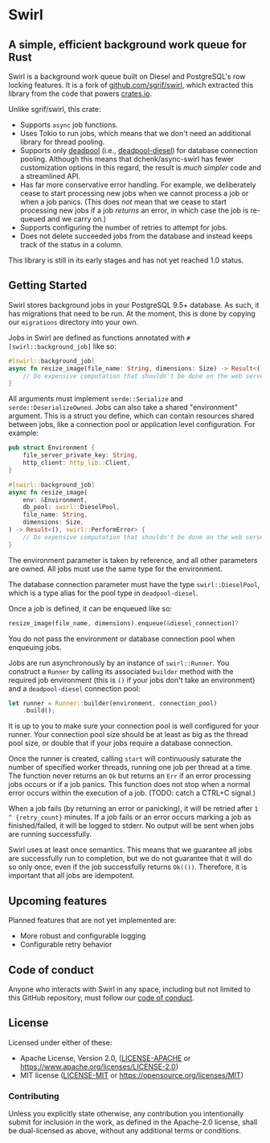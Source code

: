 Swirl
=====

A simple, efficient background work queue for Rust
--------------------------------------------------

Swirl is a background work queue built on Diesel and PostgreSQL's row locking features. It is  a fork
of [github.com/sgrif/swirl](https://github.com/sgrif/swirl), which extracted this library from the
code that powers [crates.io](https://crates.io).

Unlike sgrif/swirl, this crate:
- Supports `async` job functions.
- Uses Tokio to run jobs, which means that we don't need an additional library for thread pooling.
- Supports only [deadpool](https://crates.io/crates/deadpool) (i.e., [deadpool-diesel](https://crates.io/crates/deadpool-diesel))
for database connection pooling. Although this means that dchenk/async-swirl has fewer customization options
in this regard, the result is _much simpler_ code and a streamlined API.
- Has far more conservative error handling. For example, we deliberately cease to start processing
new jobs when we cannot process a job or when a job panics. (This does _not_ mean that we
cease to start processing new jobs if a job _returns_ an error, in which case the job is re-queued
and we carry on.)
- Supports configuring the number of retries to attempt for jobs.
- Does not delete succeeded jobs from the database and instead keeps track of the status in a column.

This library is still in its early stages and has not yet reached 1.0 status.

## Getting Started

Swirl stores background jobs in your PostgreSQL 9.5+ database. As such, it has migrations that
need to be run. At the moment, this is done by copying our `migrations` directory into your own.

Jobs in Swirl are defined as functions annotated with `#[swirl::background_job]` like so:

```rust
#[swirl::background_job]
async fn resize_image(file_name: String, dimensions: Size) -> Result<(), swirl::PerformError> {
    // Do expensive computation that shouldn't be done on the web server.
}
```

All arguments must implement `serde::Serialize` and `serde::DeserializeOwned`. Jobs can also
take a shared "environment" argument. This is a struct you define, which can contain resources
shared between jobs, like a connection pool or application level configuration. For example:

```rust
pub struct Environment {
    file_server_private_key: String,
    http_client: http_lib::Client,
}

#[swirl::background_job]
async fn resize_image(
    env: &Environment,
    db_pool: swirl::DieselPool,
    file_name: String,
    dimensions: Size,
) -> Result<(), swirl::PerformError> {
    // Do expensive computation that shouldn't be done on the web server.
}
```

The environment parameter is taken by reference, and all other parameters are owned. All jobs must use
the same type for the environment.

The database connection parameter must have the type `swirl::DieselPool`, which is a type alias for the
pool type in `deadpool-diesel`.

Once a job is defined, it can be enqueued like so:

```rust
resize_image(file_name, dimensions).enqueue(&diesel_connection)?
```

You do not pass the environment or database connection pool when enqueuing jobs.

Jobs are run asynchronously by an instance of `swirl::Runner`. You construct a `Runner` by calling its
associated `builder` method with the required job environment (this is `()` if your jobs don't take an
environment) and a `deadpool-diesel` connection pool:

```rust
let runner = Runner::builder(environment, connection_pool)
    .build();
```

It is up to you to make sure your connection pool is well configured for your runner. Your connection
pool size should be at least as big as the thread pool size, or double that if your jobs require
a database connection.

Once the runner is created, calling `start` will continuously saturate the number of specified
worker threads, running one job per thread at a time. The function never returns an `Ok` but
returns an `Err` if an error processing jobs occurs or if a job panics. This function does not stop
when a normal error occurs within the execution of a job. (TODO: catch a CTRL+C signal.)

When a job fails (by returning an error or panicking), it will be retried after `1 ^ {retry_count}`
minutes. If a job fails or an error occurs marking a job as finished/failed, it will be logged to
stderr. No output will be sent when jobs are running successfully.

Swirl uses at least once semantics. This means that we guarantee all jobs are successfully run to
completion, but we do not guarantee that it will do so only once, even if the job successfully
returns `Ok(())`. Therefore, it is important that all jobs are idempotent.

## Upcoming features

Planned features that are not yet implemented are:

- More robust and configurable logging
- Configurable retry behavior

## Code of conduct

Anyone who interacts with Swirl in any space, including but not limited to
this GitHub repository, must follow our [code of conduct](https://github.com/dchenk/async-swirl/blob/master/code_of_conduct.md).

## License

Licensed under either of these:

 * Apache License, Version 2.0, ([LICENSE-APACHE](LICENSE-APACHE) or
   https://www.apache.org/licenses/LICENSE-2.0)
 * MIT license ([LICENSE-MIT](LICENSE-MIT) or
   https://opensource.org/licenses/MIT)

### Contributing

Unless you explicitly state otherwise, any contribution you intentionally submit for inclusion in
the work, as defined in the Apache-2.0 license, shall be dual-licensed as above, without any
additional terms or conditions.
